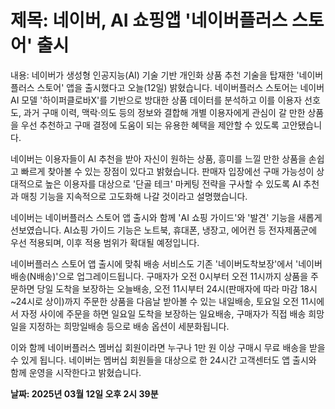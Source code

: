 # **제목: 네이버, AI 쇼핑앱 '네이버플러스 스토어' 출시**

  내용: 네이버가 생성형 인공지능(AI) 기술 기반 개인화 상품 추천 기술을 탑재한 '네이버플러스 스토어' 앱을 출시했다고 오늘(12일) 밝혔습니다. 네이버플러스 스토어는 네이버 AI 모델 '하이퍼클로바X'를 기반으로 방대한 상품 데이터를 분석하고 이를 이용자 선호도, 과거 구매 이력, 맥락·의도 등의 정보와 결합해 개별 이용자에게 관심이 갈 만한 상품을 우선 추천하고 구매 결정에 도움이 되는 유용한 혜택을 제안할 수 있도록 고안됐습니다.

네이버는 이용자들이 AI 추천을 받아 자신이 원하는 상품, 흥미를 느낄 만한 상품을 손쉽고 빠르게 찾아볼 수 있는 장점이 있다고 밝혔습니다. 판매자 입장에선 구매 가능성이 상대적으로 높은 이용자를 대상으로 '단골 테크' 마케팅 전략을 구사할 수 있도록 AI 추천과 매칭 기능을 지속적으로 고도화해 나갈 것이라고 설명했습니다.

네이버는 네이버플러스 스토어 앱 출시와 함께 'AI 쇼핑 가이드'와 '발견' 기능을 새롭게 선보였습니다. AI쇼핑 가이드 기능은 노트북, 휴대폰, 냉장고, 에어컨 등 전자제품군에 우선 적용되며, 이후 적용 범위가 확대될 예정입니다.

네이버플러스 스토어 앱 출시에 맞춰 배송 서비스도 기존 '네이버도착보장'에서 '네이버배송(N배송)'으로 업그레이드됩니다. 구매자가 오전 0시부터 오전 11시까지 상품을 주문하면 당일 도착을 보장하는 오늘배송, 오전 11시부터 24시(판매자에 따라 마감 18시~24시로 상이)까지 주문한 상품을 다음날 받아볼 수 있는 내일배송, 토요일 오전 11시에서 자정 사이에 주문을 하면 일요일 도착을 보장하는 일요배송, 구매자가 직접 배송 희망일을 지정하는 희망일배송 등으로 배송 옵션이 세분화됩니다.

이와 함께 네이버플러스 멤버십 회원이라면 누구나 1만 원 이상 구매시 무료 배송을 받을 수 있게 됩니다. 네이버는 멤버십 회원들을 대상으로 한 24시간 고객센터도 앱 출시와 함께 운영을 시작한다고 밝혔습니다.

  **날짜: 2025년 03월 12일 오후 2시 39분**